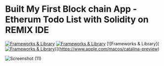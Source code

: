 # Built My First Block chain App -Etherum Todo List with Solidity on REMIX IDE
[![Frameworks & Library](https://img.shields.io/badge/Solidity-e6e6e6?style=for-the-badge&logo=solidity&logoColor=black)](https://www.apple.com/macos/catalina-preview)
[![Frameworks & Library](https://img.shields.io/badge/Blockchain.com-121D33?logo=blockchaindotcom&logoColor=fff&style=for-the-badge)](https://www.apple.com/macos/catalina-preview)
[![Frameworks & Library]([![Frameworks & Library](https://img.shields.io/badge/Blockchain.com-121D33?logo=blockchaindotcom&logoColor=fff&style=for-the-badge)](https://www.apple.com/macos/catalina-preview))](https://www.apple.com/macos/catalina-preview)

![Screenshot (11)](https://user-images.githubusercontent.com/93249038/210783059-e77d0dc6-9513-4e02-9fab-bffa18be2d80.png)
